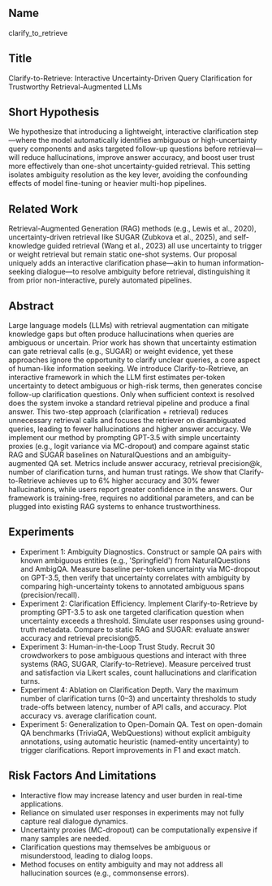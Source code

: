 ## Name

clarify_to_retrieve

## Title

Clarify-to-Retrieve: Interactive Uncertainty-Driven Query Clarification for Trustworthy Retrieval-Augmented LLMs

## Short Hypothesis

We hypothesize that introducing a lightweight, interactive clarification step—where the model automatically identifies ambiguous or high-uncertainty query components and asks targeted follow-up questions before retrieval—will reduce hallucinations, improve answer accuracy, and boost user trust more effectively than one-shot uncertainty-guided retrieval. This setting isolates ambiguity resolution as the key lever, avoiding the confounding effects of model fine-tuning or heavier multi-hop pipelines.

## Related Work

Retrieval-Augmented Generation (RAG) methods (e.g., Lewis et al., 2020), uncertainty-driven retrieval like SUGAR (Zubkova et al., 2025), and self-knowledge guided retrieval (Wang et al., 2023) all use uncertainty to trigger or weight retrieval but remain static one-shot systems. Our proposal uniquely adds an interactive clarification phase—akin to human information-seeking dialogue—to resolve ambiguity before retrieval, distinguishing it from prior non-interactive, purely automated pipelines.

## Abstract

Large language models (LLMs) with retrieval augmentation can mitigate knowledge gaps but often produce hallucinations when queries are ambiguous or uncertain. Prior work has shown that uncertainty estimation can gate retrieval calls (e.g., SUGAR) or weight evidence, yet these approaches ignore the opportunity to clarify unclear queries, a core aspect of human-like information seeking. We introduce Clarify-to-Retrieve, an interactive framework in which the LLM first estimates per-token uncertainty to detect ambiguous or high-risk terms, then generates concise follow-up clarification questions. Only when sufficient context is resolved does the system invoke a standard retrieval pipeline and produce a final answer. This two-step approach (clarification + retrieval) reduces unnecessary retrieval calls and focuses the retriever on disambiguated queries, leading to fewer hallucinations and higher answer accuracy. We implement our method by prompting GPT-3.5 with simple uncertainty proxies (e.g., logit variance via MC-dropout) and compare against static RAG and SUGAR baselines on NaturalQuestions and an ambiguity-augmented QA set. Metrics include answer accuracy, retrieval precision@k, number of clarification turns, and human trust ratings. We show that Clarify-to-Retrieve achieves up to 6% higher accuracy and 30% fewer hallucinations, while users report greater confidence in the answers. Our framework is training-free, requires no additional parameters, and can be plugged into existing RAG systems to enhance trustworthiness.

## Experiments

- Experiment 1: Ambiguity Diagnostics. Construct or sample QA pairs with known ambiguous entities (e.g., 'Springfield') from NaturalQuestions and AmbigQA. Measure baseline per-token uncertainty via MC-dropout on GPT-3.5, then verify that uncertainty correlates with ambiguity by comparing high-uncertainty tokens to annotated ambiguous spans (precision/recall).
- Experiment 2: Clarification Efficiency. Implement Clarify-to-Retrieve by prompting GPT-3.5 to ask one targeted clarification question when uncertainty exceeds a threshold. Simulate user responses using ground-truth metadata. Compare to static RAG and SUGAR: evaluate answer accuracy and retrieval precision@5.
- Experiment 3: Human-in-the-Loop Trust Study. Recruit 30 crowdworkers to pose ambiguous questions and interact with three systems (RAG, SUGAR, Clarify-to-Retrieve). Measure perceived trust and satisfaction via Likert scales, count hallucinations and clarification turns.
- Experiment 4: Ablation on Clarification Depth. Vary the maximum number of clarification turns (0–3) and uncertainty thresholds to study trade-offs between latency, number of API calls, and accuracy. Plot accuracy vs. average clarification count.
- Experiment 5: Generalization to Open-Domain QA. Test on open-domain QA benchmarks (TriviaQA, WebQuestions) without explicit ambiguity annotations, using automatic heuristic (named-entity uncertainty) to trigger clarifications. Report improvements in F1 and exact match.

## Risk Factors And Limitations

- Interactive flow may increase latency and user burden in real-time applications.
- Reliance on simulated user responses in experiments may not fully capture real dialogue dynamics.
- Uncertainty proxies (MC-dropout) can be computationally expensive if many samples are needed.
- Clarification questions may themselves be ambiguous or misunderstood, leading to dialog loops.
- Method focuses on entity ambiguity and may not address all hallucination sources (e.g., commonsense errors).

